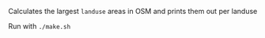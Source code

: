 Calculates the largest `landuse` areas in OSM and prints them out per landuse

Run with `./make.sh`
